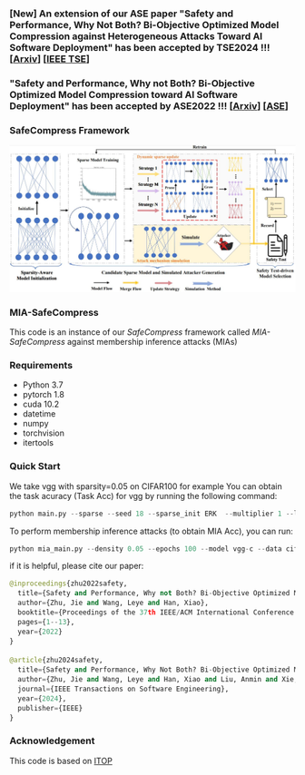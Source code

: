 ### [New] An extension of our ASE paper "Safety and Performance, Why Not Both? Bi-Objective Optimized Model Compression against Heterogeneous Attacks Toward AI Software Deployment" has been accepted by TSE2024 !!! [[Arxiv](https://arxiv.org/pdf/2401.00996)] [[IEEE TSE](https://ieeexplore.ieee.org/abstract/document/10378737)]

### "Safety and Performance, Why not Both? Bi-Objective Optimized Model Compression toward AI Software Deployment" has been accepted by ASE2022 !!!  [[Arxiv](https://arxiv.org/abs/2208.05969)] [[ASE](https://dl.acm.org/doi/10.1145/3551349.3556906)]

### SafeCompress Framework
![SafeCompress](https://github.com/JiePKU/MIA-SafeCompress/blob/master/img/SafeCompress.JPG "SafeCompress") 

### MIA-SafeCompress
This code is an instance of our *SafeCompress* framework called *MIA-SafeCompress* against membership inference attacks (MIAs)

### Requirements
* Python 3.7
* pytorch 1.8
* cuda 10.2
* datetime
* numpy
* torchvision
* itertools

### Quick Start
We take vgg with sparsity=0.05 on CIFAR100 for example
You can obtain the task acuracy (Task Acc) for vgg by running the following command:
```python
python main.py --sparse --seed 18 --sparse_init ERK  --multiplier 1 --lr 0.1 --density 0.05 --update_frequency 4000 --epochs 300 --model vgg-c --data cifar100 --decay_frequency 30000 --batch-size 128 --n_class 100
```
To perform membership inference attacks (to obtain MIA Acc), you can run:
```python
python mia_main.py --density 0.05 --epochs 100 --model vgg-c --data cifar100 --batch-size 128 --n_class 100
```

if it is helpful, please cite our paper:
```python
@inproceedings{zhu2022safety,
  title={Safety and Performance, Why not Both? Bi-Objective Optimized Model Compression toward AI Software Deployment},
  author={Zhu, Jie and Wang, Leye and Han, Xiao},
  booktitle={Proceedings of the 37th IEEE/ACM International Conference on Automated Software Engineering},
  pages={1--13},
  year={2022}
}

@article{zhu2024safety,
  title={Safety and Performance, Why Not Both? Bi-Objective Optimized Model Compression against Heterogeneous Attacks Toward AI Software Deployment},
  author={Zhu, Jie and Wang, Leye and Han, Xiao and Liu, Anmin and Xie, Tao},
  journal={IEEE Transactions on Software Engineering},
  year={2024},
  publisher={IEEE}
}
```

### Acknowledgement
This code is based on [ITOP](https://github.com/Shiweiliuiiiiiii/In-Time-Over-Parameterization)

